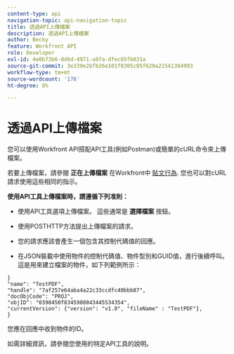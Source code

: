 ```yaml
---
content-type: api
navigation-topic: api-navigation-topic
title: 透過API上傳檔案
description: 透過API上傳檔案
author: Becky
feature: Workfront API
role: Developer
exl-id: 4e0b73b6-0d6d-4971-a87a-dfec85fb031a
source-git-commit: 3e339e2bfb26e101f0305c05f620a21541394993
workflow-type: tm+mt
source-wordcount: '176'
ht-degree: 0%

---
```


# 透過API上傳檔案

您可以使用Workfront API搭配API工具(例如Postman)或簡單的cURL命令來上傳檔案。

若要上傳檔案，請參閱 **正在上傳檔案** 在Workfront中 [貼文行為](/help/quicksilver/wf-api/general/api-basics.md#post-behavior). 您也可以對cURL請求使用這些相同的指示。

**使用API工具上傳檔案時，請遵循下列准則：**

* 使用API工具選項上傳檔案。 這些通常是 **選擇檔案** 按鈕。

* 使用POSTHTTP方法提出上傳檔案的請求。

* 您的請求應該會產生一個包含其控制代碼值的回應。

* 在JSON裝載中使用物件的控制代碼值、物件型別和GUID值，進行後續呼叫。 這是用來建立檔案的物件，如下列範例所示：

```
}
"name": "TestPDF",
"handle": "7af257e64aba4a22c33ccdfc40bbb87",
"docObjCode": "PROJ",
"objID": "0398450f8345980843445534354",
"currentVersion": {"version": "v1.0", "fileName" : "TestPDF"},
}
```

您應在回應中收到物件的ID。

如需詳細資訊，請參閱您使用的特定API工具的說明。
